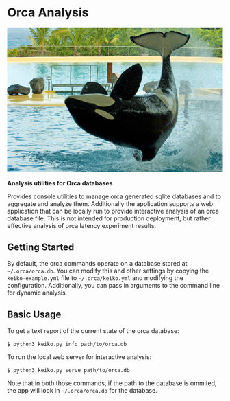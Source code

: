 # Orca Analysis

[![Orca Image](fixtures/orca.jpg)](https://flic.kr/p/6dV2wi)

**Analysis utilities for Orca databases**

Provides console utilities to manage orca generated sqlite databases and to aggregate and analyze them. Additionally the application supports a web application that can be locally run to provide interactive analysis of an orca database file. This is not intended for production deployment, but rather effective analysis of orca latency experiment results.

## Getting Started

By default, the orca commands operate on a database stored at `~/.orca/orca.db`. You can modify this and other settings by copying the `keiko-example.yml` file to `~/.orca/keiko.yml` and modifying the configuration. Additionally, you can pass in arguments to the command line for dynamic analysis.

## Basic Usage

To get a text report of the current state of the orca database:

    $ python3 keiko.py info path/to/orca.db

To run the local web server for interactive analysis:

    $ python3 keiko.py serve path/to/orca.db

Note that in both those commands, if the path to the database is ommited, the app will look in `~/.orca/orca.db` for the database.

